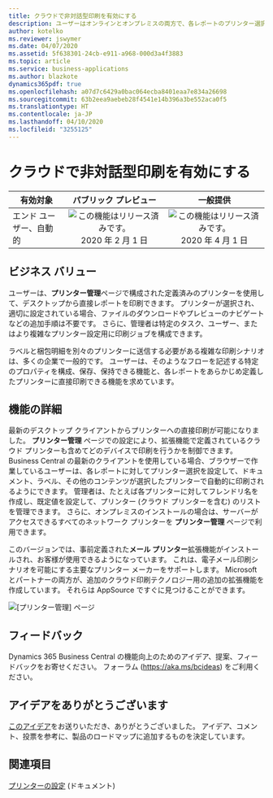 ```yaml
---
title: クラウドで非対話型印刷を有効にする
description: ユーザーはオンラインとオンプレミスの両方で、各レポートのプリンター選択を定義し、あらかじめ定義したプリンターを使用してレポートを印刷することができます。
author: kotelko
ms.reviewer: jswymer
ms.date: 04/07/2020
ms.assetid: 5f638301-24cb-e911-a968-000d3a4f3883
ms.topic: article
ms.service: business-applications
ms.author: blazkote
dynamics365pdf: true
ms.openlocfilehash: a07d7c6429a0bac064ecba8401eaa7e834a26698
ms.sourcegitcommit: 63b2eea9aebeb28f4541e14b396a3be552aca0f5
ms.translationtype: HT
ms.contentlocale: ja-JP
ms.lasthandoff: 04/10/2020
ms.locfileid: "3255125"
---
```

# <a name="enable-non-interactive-printing-in-the-cloud"></a>クラウドで非対話型印刷を有効にする


| 有効対象    |  パブリック プレビュー | 一般提供 | 
| ---------- | :----------: |:----------: |
|エンド ユーザー、自動的|![この機能はリリース済みです。](/dynamics365-release-plan/media/green-checkmark.png "この機能はリリース済みです。") 2020 年 2 月 1 日| ![この機能はリリース済みです。](/dynamics365-release-plan/media/green-checkmark.png "この機能はリリース済みです。") 2020 年 4 月 1 日|


## <a name="business-value"></a>ビジネス バリュー
<!-- bv start -->
ユーザーは、**プリンター管理**ページで構成された定義済みのプリンターを使用して、デスクトップから直接レポートを印刷できます。 プリンターが選択され、適切に設定されている場合、ファイルのダウンロードやプレビューのナビゲートなどの追加手順は不要です。 さらに、管理者は特定のタスク、ユーザー、またはより複雑なプリンター設定用に印刷ジョブを構成できます。 

ラベルと梱包明細を別々のプリンターに送信する必要がある複雑な印刷シナリオは、多くの企業で一般的です。 ユーザーは、そのようなフローを記述する特定のプロパティを構成、保存、保持できる機能と、各レポートをあらかじめ定義したプリンターに直接印刷できる機能を求めています。
<!-- bv end -->



## <a name="feature-details"></a>機能の詳細
<!--feature detail start -->
最新のデスクトップ クライアントからプリンターへの直接印刷が可能になりました。 **プリンター管理** ページでの設定により、拡張機能で定義されているクラウド プリンターも含めてどのデバイスで印刷を行うかを制御できます。 Business Central の最新のクライアントを使用している場合、ブラウザーで作業しているユーザーは、各レポートに対してプリンター選択を設定して、ドキュメント、ラベル、その他のコンテンツが選択したプリンターで自動的に印刷されるようにできます。 管理者は、たとえば各プリンターに対してフレンドリ名を作成し、既定値を設定して、プリンター (クラウド プリンターを含む) のリストを管理できます。 さらに、オンプレミスのインストールの場合は、サーバーがアクセスできるすべてのネットワーク プリンターを **プリンター管理** ページで利用できます。

このバージョンでは、事前定義された**メール プリンター**拡張機能がインストールされ、お客様が使用できるようになっています。 これは、電子メール印刷シナリオを可能にする主要なプリンター メーカーをサポートします。 Microsoft とパートナーの両方が、追加のクラウド印刷テクノロジー用の追加の拡張機能を作成しています。 それらは AppSource ですぐに見つけることができます。
<!--feature detail end -->

![[プリンター管理] ページ](media/printer-management.png "[プリンター管理] ページ")
<!-- Picture 1 -->





## <a name="tell-us-what-you-think"></a>フィードバック
Dynamics 365 Business Central の機能向上のためのアイデア、提案、フィードバックをお寄せください。 フォーラム (https://aka.ms/bcideas) をご利用ください。



## <a name="thank-you-for-your-idea"></a>アイデアをありがとうございます
[このアイデア](https://experience.dynamics.com/ideas/idea/?ideaid=445a8a96-1cb3-e911-b083-0003ff6889b9)をお送りいただき、ありがとうございました。 アイデア、コメント、投票を参考に、製品のロードマップに追加するものを決定しています。

## <a name="see-also"></a>関連項目

<!--docs start-->
[プリンターの設定](https://docs.microsoft.com/dynamics365/business-central/ui-specify-printer-selection-reports) (ドキュメント)
<!--docs end-->
